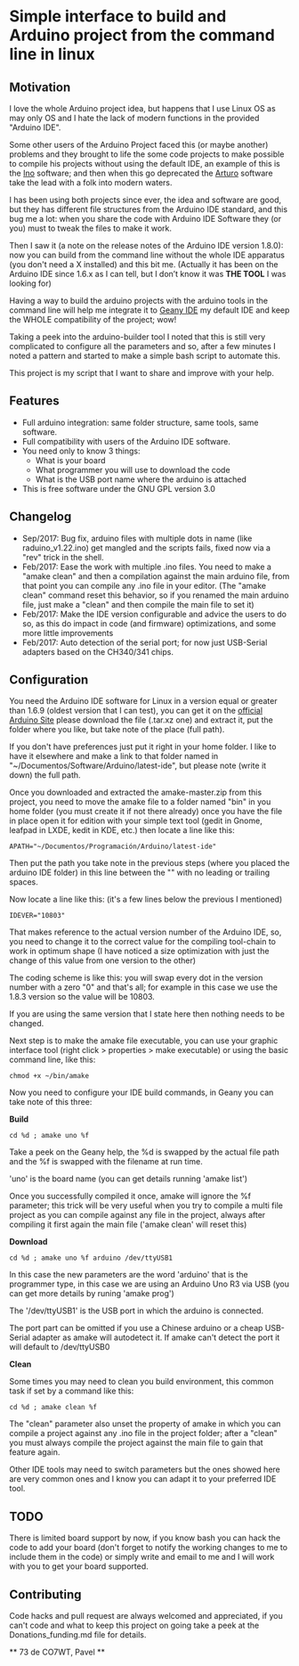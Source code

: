 Simple interface to build and Arduino project from the command line in linux
============================================================================

Motivation
----------
I love the whole Arduino project idea, but happens that I use Linux OS as may only OS and I hate the lack of modern functions in the provided "Arduino IDE".

Some other users of the Arduino Project faced this (or maybe another) problems and they brought to life the some code projects to make possible to compile his projects without using the default IDE, an example of this is the [Ino](https://github.com/amperka/ino) software; and then when this go deprecated the [Arturo](https://github.com/scottdarch/Arturo/) software take the lead with a folk into modern waters.

I has been using both projects since ever, the idea and software are good, but they has different file structures from the Arduino IDE standard, and this bug me a lot: when you share the code with Arduino IDE Software they (or you) must to tweak the files to make it work.

Then I saw it (a note on the release notes of the Arduino IDE version 1.8.0): now you can build from the command line without the whole IDE apparatus (you don't need a X installed) and this bit me. (Actually it has been on the Arduino IDE since 1.6.x as I can tell, but I don’t know it was **THE TOOL** I was looking for)

Having a way to build the arduino projects with the arduino tools in the command line will help me integrate it to [Geany IDE](http://www.geany.org) my default IDE and keep the WHOLE compatibility of the project; wow!

Taking a peek into the arduino-builder tool I noted that this is still very complicated to configure all the parameters and so, after a few minutes I noted a pattern and started to make a simple bash script to automate this.

This project is my script that I want to share and improve with your help.

Features
--------
* Full arduino integration: same folder structure, same tools, same software.
* Full compatibility with users of the Arduino IDE software.
* You need only to know 3 things:
    * What is your board
    * What programmer you will use to download the code
    * What is the USB port name where the arduino is attached
* This is free software under the GNU GPL version 3.0

Changelog
---------
* Sep/2017: Bug fix, arduino files with multiple dots in name (like raduino_v1.22.ino) get mangled and the scripts fails, fixed now via a "rev" trick in the shell.
* Feb/2017: Ease the work with multiple .ino files. You need to make a "amake clean" and then a compilation against the main arduino file, from that point you can compile any .ino file in your editor. (The "amake clean" command reset this behavior, so if you renamed the main arduino file, just make a "clean" and then compile the main file to set it)
* Feb/2017: Make the IDE version configurable and advice the users to do so, as this do impact in code (and firmware) optimizations, and some more little improvements
* Feb/2017: Auto detection of the serial port; for now just USB-Serial adapters based on the CH340/341 chips.

Configuration
-------------
You need the Arduino IDE software for Linux in a version equal or greater than 1.6.9 (oldest version that I can test), you can get it on the [official Arduino Site](http[://www.arduino.cc) please download the file (.tar.xz one) and extract it, put the folder where you like, but take note of the place (full path).

If you don't have preferences  just put it right in your home folder. I like to have it elsewhere and make a link to that folder named in "~/Documentos/Software/Arduino/latest-ide", but please note (write it down) the full path.

Once you downloaded and extracted the amake-master.zip from this project, you need to move the amake file to a folder named "bin" in you home folder (you must create it if not there already) once you have the file in place open it for edition with your simple text tool (gedit in Gnome, leafpad in LXDE, kedit in KDE, etc.) then locate a line like this:

```
APATH="~/Documentos/Programación/Arduino/latest-ide"
```

Then put the path you take note in the previous steps (where you placed the arduino IDE folder) in this line between the "" with no leading or trailing spaces.

Now locate a line like this: (it's a few lines below the previous I mentioned)

```
IDEVER="10803"
```

That makes reference to the actual version number of the Arduino IDE, so, you need to change it to the correct value for the compiling tool-chain to work in optimum shape (I have noticed a size optimization with just the change of this value from one version to the other)

The coding scheme is like this: you will swap every dot in the version number with a zero "0" and that's all; for example in this case we use the 1.8.3 version so the value will be 10803.

If you are using the same version that I state here then nothing needs to be changed.

Next step is to make the amake file executable, you can use your graphic interface tool (right click > properties > make executable) or using the basic command line, like this:

```
chmod +x ~/bin/amake
```

Now you need to configure your IDE build commands, in Geany you can take note of this three:

**Build**

```
cd %d ; amake uno %f
```

Take a peek on the Geany help, the %d is swapped by the actual file path and the %f is swapped with the filename at run time.

'uno' is the board name (you can get details running 'amake list')

Once you successfully compiled it once, amake will ignore the %f parameter; this trick will be very useful when you try to compile a multi file project as you can compile against any file in the project, always after compiling it first again the main file ('amake clean' will reset this)

**Download**

```
cd %d ; amake uno %f arduino /dev/ttyUSB1
```

In this case the new parameters are the word 'arduino' that is the  programmer type, in this case we are using an Arduino Uno R3 via USB (you can get more details by runing 'amake prog')

The '/dev/ttyUSB1' is the USB port in which the arduino is connected.

The port part can be omitted if you use a Chinese arduino or a cheap USB-Serial adapter as amake will autodetect it. If amake can't detect the port it will default to /dev/ttyUSB0

**Clean**

Some times you may need to clean you build environment, this common task if set by a command like this:

```
cd %d ; amake clean %f
```

The "clean" parameter also unset the property of amake in which you can compile a project against any .ino file in the project folder; after a "clean" you must always compile the project against the main file to gain that feature again.

Other IDE tools may need to switch parameters but the ones showed here are very common ones and I know you can adapt it to your preferred IDE tool.

TODO
----

There is limited board support by now, if you know bash you can hack the code to add your board (don't forget to notify the working changes to me to include them in the code) or simply write and email to me and I will work with you to get your board supported.

Contributing
------------

Code hacks and pull request are always welcomed and appreciated, if you can't code and what to keep this project on going take a peek at the Donations_funding.md file for details.

** 73 de CO7WT, Pavel **
